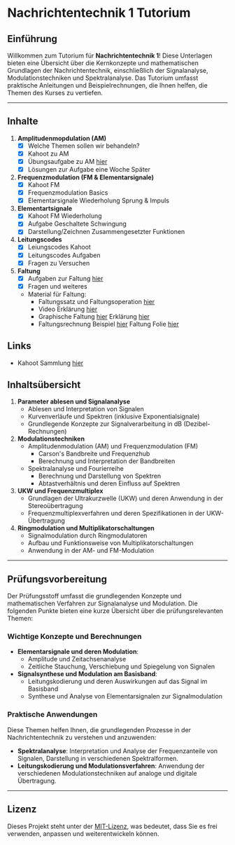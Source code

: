# Nachrichtentechnik 1 Tutorium

## Einführung

Willkommen zum Tutorium für **Nachrichtentechnik 1**! Diese Unterlagen bieten eine Übersicht über die Kernkonzepte und mathematischen Grundlagen der Nachrichtentechnik, einschließlich der Signalanalyse, Modulationstechniken und Spektralanalyse. Das Tutorium umfasst praktische Anleitungen und Beispielrechnungen, die Ihnen helfen, die Themen des Kurses zu vertiefen.

---

## Inhalte

1. **Amplitudenmopdulation (AM)**
   - [x] Welche Themen sollen wir behandeln?
   - [x] Kahoot zu AM
   - [x] Übungsaufgabe zu AM [hier](https://github.com/JJOmin/NT1-Tutorium/blob/1d86c937d5ff5fd6bc863aac22162dcb165193ff/%C3%9Cbungsaufgaben/%C3%9Cbungsufgabe_AM_12_11_2024.md)
   - [x] Lösungen zur Aufgabe eine Woche Später 
2.  **Frequenzmodulation (FM & Elementarsignale)**
      - [x] Kahoot FM
      - [x] Frequenzmodulation Basics
      - [x] Elementarsignale Wiederholung Sprung & Impuls
3. **Elementartsignale**
      - [x] Kahoot FM Wiederholung
      - [x] Aufgabe Geschaltete Schwingung
      - [x] Darstellung/Zeichnen Zusammengesetzter Funktionen
4. **Leitungscodes**
   - [x] Leiungscodes Kahoot
   - [x] Leitungscodes Aufgaben
   - [x] Fragen zu Versuchen
5. **Faltung**
   - [x] Aufgaben zur Faltung [hier](https://github.com/JJOmin/NT1-Tutorium/blob/e0360e088497e89cb6762a1425b4b07906eacfb0/%C3%9Cbungsaufgaben/Faltungs%20%C3%9Cbungsaufgabe.pdf)
   - [x] Fragen und weiteres
   - Material für Faltung:
      - Faltungssatz und Faltungsoperation [hier](https://www.lntwww.de/Signaldarstellung/Faltungssatz_und_Faltungsoperation)
      - Video Erklärung [hier](https://youtu.be/xtiF0qr6itw?si=ILixcGqQuED9P6Fl)
      - Graphische Faltung [hier](https://www.lntwww.de/lnt_applets/convolution/index.html) Erklärung [hier](https://www.lntwww.de/Applets:Zur_Verdeutlichung_der_grafischen_Faltung)
      - Faltungsrechnung Beispiel [hier](https://github.com/JJOmin/NT1-Tutorium/blob/73b901118dbcf3154eff1b255aea622bf700197f/Hilfszettel/Faltung%C3%9Cbung_l%C3%B6sung%20(1).pdf) Faltung Folie [hier](https://github.com/JJOmin/NT1-Tutorium/blob/73b901118dbcf3154eff1b255aea622bf700197f/Hilfszettel/faltung.pdf)
  
   
## Links
 - Kahoot Sammlung [hier](https://create.kahoot.it/course/ef822afc-0ed5-4e59-b3fe-67b21be0c08b)

## Inhaltsübersicht

1. **Parameter ablesen und Signalanalyse**
   - Ablesen und Interpretation von Signalen
   - Kurvenverläufe und Spektren (inklusive Exponentialsignale)
   - Grundlegende Konzepte zur Signalverarbeitung in dB (Dezibel-Rechnungen)
2. **Modulationstechniken**
   - Amplitudenmodulation (AM) und Frequenzmodulation (FM) 
     - Carson's Bandbreite und Frequenzhub
     - Berechnung und Interpretation der Bandbreiten
   - Spektralanalyse und Fourierreihe 
     - Berechnung und Darstellung von Spektren
     - Abtastverhältnis und deren Einfluss auf Spektren
3. **UKW und Frequenzmultiplex**
   - Grundlagen der Ultrakurzwelle (UKW) und deren Anwendung in der Stereoübertragung
   - Frequenzmultiplexverfahren und deren Spezifikationen in der UKW-Übertragung
4. **Ringmodulation und Multiplikatorschaltungen**
   - Signalmodulation durch Ringmodulatoren
   - Aufbau und Funktionsweise von Multiplikatorschaltungen
   - Anwendung in der AM- und FM-Modulation

---

## Prüfungsvorbereitung

Der Prüfungsstoff umfasst die grundlegenden Konzepte und mathematischen Verfahren zur Signalanalyse und Modulation. Die folgenden Punkte bieten eine kurze Übersicht über die prüfungsrelevanten Themen:

### Wichtige Konzepte und Berechnungen

- **Elementarsignale und deren Modulation**: 
  - Amplitude und Zeitachsenanalyse
  - Zeitliche Stauchung, Verschiebung und Spiegelung von Signalen
- **Signalsynthese und Modulation am Basisband**: 
  - Leitungskodierung und deren Auswirkungen auf das Signal im Basisband
  - Synthese und Analyse von Elementarsignalen zur Signalmodulation

### Praktische Anwendungen

Diese Themen helfen Ihnen, die grundlegenden Prozesse in der Nachrichtentechnik zu verstehen und anzuwenden:

- **Spektralanalyse**: Interpretation und Analyse der Frequenzanteile von Signalen, Darstellung in verschiedenen Spektralformen.
- **Leitungskodierung und Modulationsverfahren**: Anwendung der verschiedenen Modulationstechniken auf analoge und digitale Übertragung.

---

## Lizenz

Dieses Projekt steht unter der [MIT-Lizenz](LICENSE), was bedeutet, dass Sie es frei verwenden, anpassen und weiterentwickeln können.

